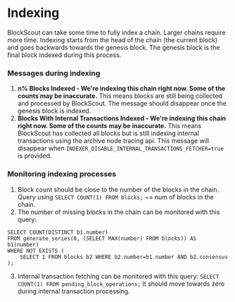 # Indexing

BlockScout can take some time to fully index a chain. Larger chains require more time. Indexing starts from the head of the chain \(the current block\) and goes backwards towards the genesis block. The genesis block is the final block indexed during this process.

### Messages during indexing 

1. **n% Blocks Indexed - We're indexing this chain right now. Some of the counts may be inaccurate.** This means blocks are still being collected and processed by BlockScout. The message should disappear once the genesis block is indexed.
2. **Blocks With Internal Transactions Indexed - We're indexing this chain right now. Some of the counts may be inaccurate.** This means BlockScout has collected all blocks but is still indexing internal transactions using the archive node tracing api. This message will disappear when `INDEXER_DISABLE_INTERNAL_TRANSACTIONS_FETCHER=true` is provided.

### Monitoring indexing processes

1. Block count should be close to the number of the blocks in the chain. Query using  `SELECT COUNT(1) FROM blocks;` ~= num of blocks in the chain.
2. The number of missing blocks in the chain can be monitored with this query:
```
SELECT COUNT(DISTINCT b1.number)
FROM generate_series(0, (SELECT MAX(number) FROM blocks)) AS b1(number)
WHERE NOT EXISTS (
    SELECT 1 FROM blocks b2 WHERE b2.number=b1.number AND b2.consensus
);
```
3. Internal transaction fetching can be monitored with this query: `SELECT COUNT(1) FROM pending_block_operations;`  It should move towards zero during internal transaction processing.

